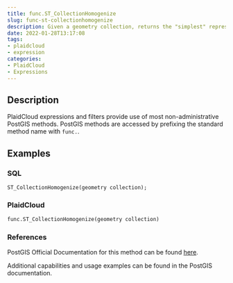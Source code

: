```yaml
---
title: func.ST_CollectionHomogenize
slug: func-st-collectionhomogenize
description: Given a geometry collection, returns the "simplest" representation of the contents
date: 2022-01-28T13:17:08
tags:
- plaidcloud
- expression
categories:
- PlaidCloud
- Expressions
---
```



## Description


PlaidCloud expressions and filters provide use of most non-administrative PostGIS methods. PostGIS methods are accessed by prefixing the standard method name with `func.`.



## Examples


### SQL



```
ST_CollectionHomogenize(geometry collection);
```


### PlaidCloud



```python
func.ST_CollectionHomogenize(geometry collection)
```


### References


PostGIS Official Documentation for this method can be found [here](https://postgis.net/docs/manual-3.1/ST_CollectionHomogenize.html).



Additional capabilities and usage examples can be found in the PostGIS documentation.

